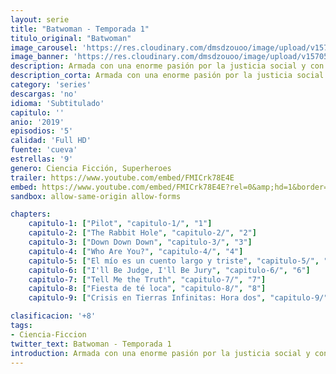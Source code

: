 ```yaml
---
layout: serie
title: "Batwoman - Temporada 1"
titulo_original: "Batwoman"
image_carousel: 'https://res.cloudinary.com/dmsdzouoo/image/upload/v1570590545/batwoman-min_b8hy7s.jpg'
image_banner: 'https://res.cloudinary.com/dmsdzouoo/image/upload/v1570590547/batwoman-serie-nuevo-poster-ruby-rose-cover-min_y0hqi0.jpg'
description: Armada con una enorme pasión por la justicia social y con una gran facilidad para decir siempre lo que piensa, Kate Kate (Rose) se da a conocer en las calles de Gotham como Batwoman, una lesbiana altamente capacitada para luchar contra el crimen que resurge en la ciudad. Sin embargo, antes de convertirse en su salvadora deberá luchar contra los demonios que la impiden ser el símbolo de esperanza de una ciudad corrupta.
description_corta: Armada con una enorme pasión por la justicia social y con una gran facilidad para decir siempre lo que piensa, Kate Kate (Rose) se da a conocer en las calles de Gotham como Batwoman, una lesbiana altamente capacitada para..
category: 'series'
descargas: 'no'
idioma: 'Subtitulado'
capitulo: ''
anio: '2019'
episodios: '5'
calidad: 'Full HD'
fuente: 'cueva'
estrellas: '9'
genero: Ciencia Ficción, Superheroes
trailer: https://www.youtube.com/embed/FMICrk78E4E
embed: https://www.youtube.com/embed/FMICrk78E4E?rel=0&amp;hd=1&border=0&wmode=opaque&enablejsapi=1&modestbranding=1&controls=1&showinfo=1
sandbox: allow-same-origin allow-forms 

chapters:
    capitulo-1: ["Pilot", "capitulo-1/", "1"]
    capitulo-2: ["The Rabbit Hole", "capitulo-2/", "2"]
    capitulo-3: ["Down Down Down", "capitulo-3/", "3"]
    capitulo-4: ["Who Are You?", "capitulo-4/", "4"]
    capitulo-5: ["El mío es un cuento largo y triste", "capitulo-5/", "5"]
    capitulo-6: ["I'll Be Judge, I'll Be Jury", "capitulo-6/", "6"]
    capitulo-7: ["Tell Me the Truth", "capitulo-7/", "7"]
    capitulo-8: ["Fiesta de té loca", "capitulo-8/", "8"]
    capitulo-9: ["Crisis en Tierras Infinitas: Hora dos", "capitulo-9/", "9"]

clasificacion: '+8'
tags:
- Ciencia-Ficcion
twitter_text: Batwoman - Temporada 1
introduction: Armada con una enorme pasión por la justicia social y con una gran facilidad para decir siempre lo que piensa, Kate Kate (Rose) se da a conocer en las calles de Gotham como Batwoman, una lesbiana altamente capacitada para
---
```












